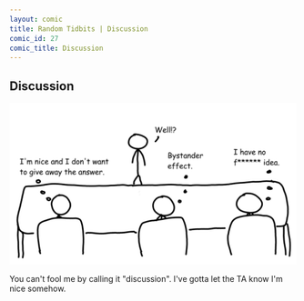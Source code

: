 ```yaml
---
layout: comic
title: Random Tidbits | Discussion
comic_id: 27
comic_title: Discussion
---
```


## Discussion

![](/assets/images/27.png)

You can't fool me by calling it "discussion". I've gotta let the TA know I'm nice somehow.

